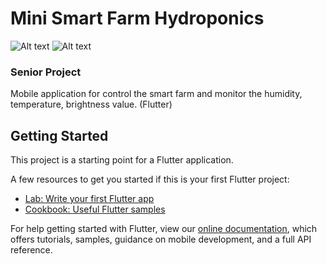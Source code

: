 # Mini Smart Farm Hydroponics
![Alt text](images/dash.png) ![Alt text](images/dash_date.png)
### Senior Project

Mobile application for control the smart farm and monitor the humidity, temperature, brightness value. (Flutter)

## Getting Started

This project is a starting point for a Flutter application.

A few resources to get you started if this is your first Flutter project:

- [Lab: Write your first Flutter app](https://flutter.dev/docs/get-started/codelab)
- [Cookbook: Useful Flutter samples](https://flutter.dev/docs/cookbook)

For help getting started with Flutter, view our
[online documentation](https://flutter.dev/docs), which offers tutorials,
samples, guidance on mobile development, and a full API reference.
